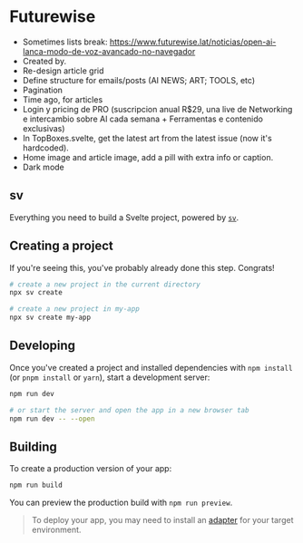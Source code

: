 # Futurewise

-   Sometimes lists break: https://www.futurewise.lat/noticias/open-ai-lanca-modo-de-voz-avancado-no-navegador
-   Created by.
-   Re-design article grid
-   Define structure for emails/posts (AI NEWS; ART; TOOLS, etc)
-   Pagination
-   Time ago, for articles
-   Login y pricing de PRO (suscripcion anual R$29, una live de Networking e intercambio sobre AI cada semana + Ferramentas e contenido exclusivas)
-   In TopBoxes.svelte, get the latest art from the latest issue (now it's hardcoded).
-   Home image and article image, add a pill with extra info or caption.
-   Dark mode

## sv

Everything you need to build a Svelte project, powered by [`sv`](https://github.com/sveltejs/cli).

## Creating a project

If you're seeing this, you've probably already done this step. Congrats!

```bash
# create a new project in the current directory
npx sv create

# create a new project in my-app
npx sv create my-app
```

## Developing

Once you've created a project and installed dependencies with `npm install` (or `pnpm install` or `yarn`), start a development server:

```bash
npm run dev

# or start the server and open the app in a new browser tab
npm run dev -- --open
```

## Building

To create a production version of your app:

```bash
npm run build
```

You can preview the production build with `npm run preview`.

> To deploy your app, you may need to install an [adapter](https://svelte.dev/docs/kit/adapters) for your target environment.

